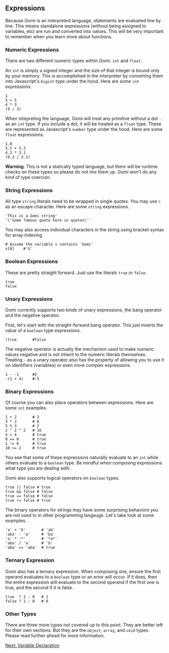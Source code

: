 ## Expressions

Because Gomi is an interpreted language, statements are evaluated line by line. This means standalone expressions (without being assigned to variables, etc) are run and converted into values. This will be very important to remember when you learn more about functions.

### Numeric Expressions

There are two different numeric types within Gomi: `int` and `float`. 

An `int` is simply a signed integer and the size of that integer is bound only by your memory. This is accomplished in the interpreter by converting them into Javascript's `bigint` type under the hood. Here are some `int` expressions.

```
1
5 + 5
4 * 3
(9 / 3)
```

When intepreting the language, Gomi will treat any primitive without a dot `.` as an `int` type. If you include a dot, it will be treated as a `float` type. These are represented as Javascript's `number` type under the hood. Here are some `float` expressions.

```
1.0
5.5 + 5.3
4.2 * 3.1
(9.3 / 3.1)
```

**Warning**: This is not a statically typed language, but there will be runtime checks on these types so please do not mix them up. Gomi won't do any kind of type coercion.

### String Expressions

All type `string` literals need to be wrapped in single quotes. You may use `\` as an escape character. Here are some `string` expressions.

```
'This is a Gomi string'
'\'Some famous quote here in quotes\''
```
You may also access individual characters in the string using bracket syntax for array indexing.

```
# Assume the variable s contains 'Gomi'
s[0]    #'G'
```

### Boolean Expressions

These are pretty straight forward. Just use the literals `true` or `false`.

```
true
false
```
### Unary Expressions

Gomi currently supports two kinds of unary expressions, the bang operator and the negative operator. 

First, let's start with the straight-forward bang operator. This just inverts the value of a `boolean` type expressions.

```
!true       #false
```

The negative operator is actually the mechanism used to make numeric values negative and is not inherit to the numeric literals themselves. Treating `-` as a unary operator also has the property of allowing you to use it on identifiers (variables) or even more complex expressions.

```
1 - -1      #2
-(1 + 4)    #-5
```

### Binary Expressions

Of course you can also place operators between expressions. Here are some `int` examples.

```
1 + 2       # 3
3 * 2       # 6
5 % 3       # 2
2 ^ 2 ^ 2   # 16
5 > 4       # true
0 == 0      # true
1 != 0      # true
10 >= 2     # true
```
You see that some of these expressions naturally evaluate to an `int` while others evaluate to a `boolean` type. Be mindful when composing expressions what type you are dealing with.

Gomi also supports logical operators on `boolean` types.

```
true || false # true
true && false # false
true == false # false
true != false # true
```

The binary operators for strings may have some surprising behaviors you are not used to in other programming langauge. Let's take look at some examples.

```
'a' + 'b'       # 'ab'
'aba' - 'a'     # 'ba'
'a' * '*'       # '*a*'
'aba' / 'a'     # 'b'
'aba' == 'aba'  # true
```

### Ternary Expression

Gomi also has a ternary expression. When composing one, ensure the first operand evaluates to a `boolean` type or an error will occur. If it does, then the entire expression will evaluate to the second operand if the first one is true, and the second if it is false.

```
true  ? 1 : 0   # 1
false ? 1 : 0   # 0
```

### Other Types

There are three more types not covered up to this point. They are better left for their own sections. But they are the `object`, `array`, and `void` types. Please read further ahead for more information.

[Next: Variable Declaration](./variable-declaration.md)
